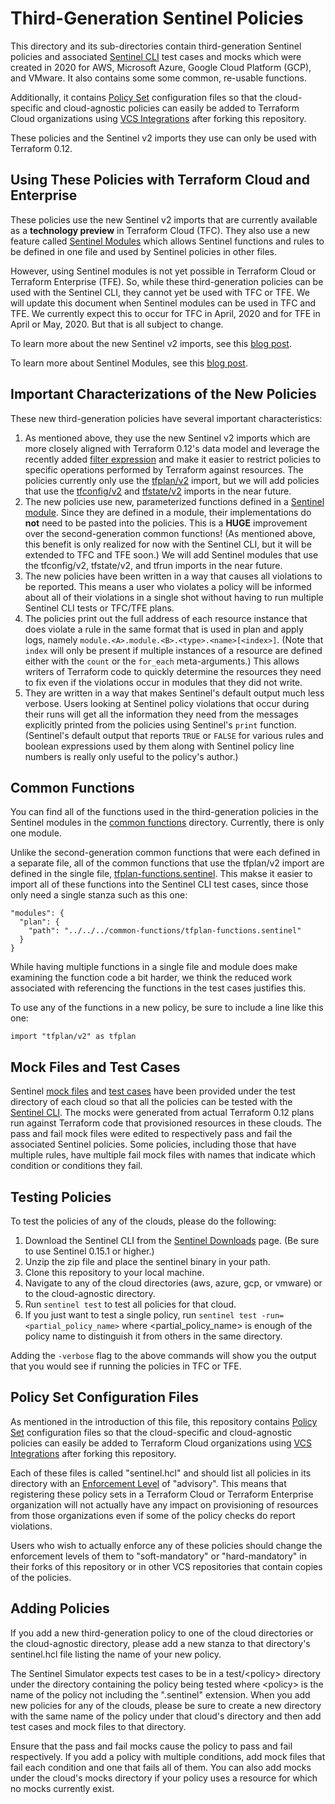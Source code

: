 # Third-Generation Sentinel Policies

This directory and its sub-directories contain third-generation Sentinel policies and associated [Sentinel CLI](https://docs.hashicorp.com/sentinel/intro/getting-started/install) test cases and mocks which were created in 2020 for AWS, Microsoft Azure, Google Cloud Platform (GCP), and VMware. It also contains some some common, re-usable functions.

Additionally, it contains [Policy Set](https://www.terraform.io/docs/cloud/sentinel/manage-policies.html#the-sentinel-hcl-configuration-file) configuration files so that the cloud-specific and cloud-agnostic policies can easily be added to Terraform Cloud organizations using [VCS Integrations](https://www.terraform.io/docs/cloud/vcs/index.html) after forking this repository.

These policies and the Sentinel v2 imports they use can only be used with Terraform 0.12.

## Using These Policies with Terraform Cloud and Enterprise
These policies use the new Sentinel v2 imports that are currently available as a **technology preview** in Terraform Cloud (TFC). They also use a new feature called [Sentinel Modules](https://docs.hashicorp.com/sentinel/extending/modules) which allows Sentinel functions and rules to be defined in one file and used by Sentinel policies in other files.

However, using Sentinel modules is not yet possible in Terraform Cloud or Terraform Enterprise (TFE). So, while these third-generation policies can be used with the Sentinel CLI, they cannot yet be used with TFC or TFE. We will update this document when Sentinel modules can be used in TFC and TFE. We currently expect this to occur for TFC in April, 2020 and for TFE in April or May, 2020. But that is all subject to change.

To learn more about the new Sentinel v2 imports, see this [blog post](https://www.hashicorp.com/blog/terraform-sentinel-v2-imports-now-in-technology-preview).

To learn more about Sentinel Modules, see this [blog post](https://discuss.hashicorp.com/t/sentinel-v0-15-0-introducing-modules/6579).

## Important Characterizations of the New Policies
These new third-generation policies have several important characteristics:
1. As mentioned above, they use the new Sentinel v2 imports which are more closely aligned with Terraform 0.12's data model and leverage the recently added [filter expression](https://docs.hashicorp.com/sentinel/language/collection-operations/#filter-expression) and make it easier to restrict policies to specific operations performed by Terraform against resources. The policies currently only use the [tfplan/v2](https://www.terraform.io/docs/cloud/sentinel/import/tfplan-v2.html) import, but we will add policies that use the [tfconfig/v2](https://www.terraform.io/docs/cloud/sentinel/import/tfconfig-v2.html) and [tfstate/v2](https://www.terraform.io/docs/cloud/sentinel/import/tfstate-v2.html) imports in the near future.
1. The new policies use new, parameterized functions defined in a [Sentinel module](./common-functions/tfplan-functions.sentinel). Since they are defined in a module, their implementations do **not** need to be pasted into the policies. This is a **HUGE** improvement over the second-generation common functions! (As mentioned above, this benefit is only realized for now with the Sentinel CLI, but it will be extended to TFC and TFE soon.) We will add Sentinel modules that use the tfconfig/v2, tfstate/v2, and tfrun imports in the near future.
1. The new policies have been written in a way that causes all violations to be reported. This means a user who violates a policy will be informed about all of their violations in a single shot without having to run multiple Sentinel CLI tests or TFC/TFE plans.
1. The policies print out the full address of each resource instance that does violate a rule in the same format that is used in plan and apply logs, namely `module.<A>.module.<B>.<type>.<name>[<index>]`. (Note that `index` will only be present if multiple instances of a resource are defined either with the `count` or the `for_each` meta-arguments.) This allows writers of Terraform code to quickly determine the resources they need to fix even if the violations occur in modules that they did not write.
1. They are written in a way that makes Sentinel's default output much less verbose. Users looking at Sentinel policy violations that occur during their runs will get all the information they need from the messages explicitly printed from the policies using Sentinel's `print` function. (Sentinel's default output that reports `TRUE` or `FALSE` for various rules and boolean expressions used by them along with Sentinel policy line numbers is really only useful to the policy's author.)

## Common Functions
You can find all of the functions used in the third-generation policies in the Sentinel modules in the [common functions](./common-functions) directory. Currently, there is only one module.

Unlike the second-generation common functions that were each defined in a separate file, all of the common functions that use the tfplan/v2 import are defined in the single file, [tfplan-functions.sentinel](./common-functions/tfplan-functions.sentinel). This makse it easier to import all of these functions into the Sentinel CLI test cases, since those only need a single stanza such as this one:
```
"modules": {
  "plan": {
    "path": "../../../common-functions/tfplan-functions.sentinel"
  }
}
```

While having multiple functions in a single file and module does make examining the function code a bit harder, we think the reduced work associated with referencing the functions in the test cases justifies this.


To use any of the functions in a new policy, be sure to include a line like this one:
```
import "tfplan/v2" as tfplan
```

## Mock Files and Test Cases
Sentinel [mock files](https://www.terraform.io/docs/enterprise/sentinel/mock.html) and [test cases](https://docs.hashicorp.com/sentinel/commands/config#test-cases) have been provided under the test directory of each cloud so that all the policies can be tested with the [Sentinel CLI](https://docs.hashicorp.com/sentinel/commands). The mocks were generated from actual Terraform 0.12 plans run against Terraform code that provisioned resources in these clouds. The pass and fail mock files were edited to respectively pass and fail the associated Sentinel policies. Some policies, including those that have multiple rules, have multiple fail mock files with names that indicate which condition or conditions they fail.

## Testing Policies
To test the policies of any of the clouds, please do the following:
1. Download the Sentinel CLI from the [Sentinel Downloads](https://docs.hashicorp.com/sentinel/downloads) page. (Be sure to use Sentinel 0.15.1 or higher.)
1. Unzip the zip file and place the sentinel binary in your path.
1. Clone this repository to your local machine.
1. Navigate to any of the cloud directories (aws, azure, gcp, or vmware) or to the cloud-agnostic directory.
1. Run `sentinel test` to test all policies for that cloud.
1. If you just want to test a single policy, run `sentinel test -run=<partial_policy_name>` where \<partial_policy_name\> is enough of the policy name to distinguish it from others in the same directory.

Adding the `-verbose` flag to the above commands will show you the output that you would see if running the policies in TFC or TFE.

## Policy Set Configuration Files
As mentioned in the introduction of this file, this repository contains [Policy Set](https://www.terraform.io/docs/cloud/sentinel/manage-policies.html#the-sentinel-hcl-configuration-file) configuration files so that the cloud-specific and cloud-agnostic policies can easily be added to Terraform Cloud organizations using [VCS Integrations](https://www.terraform.io/docs/cloud/vcs/index.html) after forking this repository.

Each of these files is called "sentinel.hcl" and should list all policies in its directory with an [Enforcement Level](https://www.terraform.io/docs/cloud/sentinel/manage-policies.html#enforcement-levels) of "advisory". This means that registering these policy sets in a Terraform Cloud or Terraform Enterprise organization will not actually have any impact on provisioning of resources from those organizations even if some of the policy checks do report violations.

Users who wish to actually enforce any of these policies should change the enforcement levels of them to "soft-mandatory" or "hard-mandatory" in their forks of this repository or in other VCS repositories that contain copies of the policies.

## Adding Policies
If you add a new third-generation policy to one of the cloud directories or the cloud-agnostic directory, please add a new stanza to that directory's sentinel.hcl file listing the name of your new policy.

The Sentinel Simulator expects test cases to be in a test/\<policy\> directory under the directory containing the policy being tested where \<policy\> is the name of the policy not including the ".sentinel" extension. When you add new policies for any of the clouds, please be sure to create a new directory with the same name of the policy under that cloud's directory and then add test cases and mock files to that directory.

Ensure that the pass and fail mocks cause the policy to pass and fail respectively. If you add a policy with multiple conditions, add mock files that fail each condition and one that fails all of them. You can also add mocks under the cloud's mocks directory if your policy uses a resource for which no mocks currently exist.
